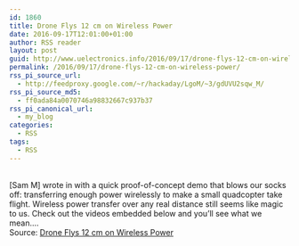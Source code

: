 ```yaml
---
id: 1860
title: Drone Flys 12 cm on Wireless Power
date: 2016-09-17T12:01:00+01:00
author: RSS reader
layout: post
guid: http://www.uelectronics.info/2016/09/17/drone-flys-12-cm-on-wireless-power/
permalink: /2016/09/17/drone-flys-12-cm-on-wireless-power/
rss_pi_source_url:
  - http://feedproxy.google.com/~r/hackaday/LgoM/~3/gdUVU2sqw_M/
rss_pi_source_md5:
  - ff0ada84a0070746a98832667c937b37
rss_pi_canonical_url:
  - my_blog
categories:
  - RSS
tags:
  - RSS
---
```

&#013;  
[Sam M] wrote in with a quick proof-of-concept demo that blows our socks off: transferring enough power wirelessly to make a small quadcopter take flight. Wireless power transfer over any real distance still seems like magic to us. Check out the videos embedded below and you’ll see what we mean.…&#013;  
Source: <a href="http://feedproxy.google.com/~r/hackaday/LgoM/~3/gdUVU2sqw_M/" target="_blank">Drone Flys 12 cm on Wireless Power</a>